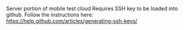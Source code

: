 Server portion of mobile test cloud
Requires SSH key to be loaded into github. Follow the instructions here: https://help.github.com/articles/generating-ssh-keys/
